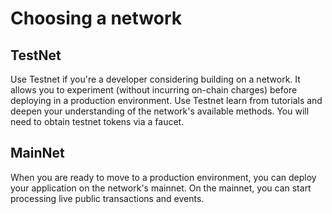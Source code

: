 # Choosing a network

## TestNet
Use Testnet if you're a developer considering building on a network. It allows you to experiment (without incurring on-chain charges) before deploying in a production environment. Use Testnet learn from tutorials and deepen your understanding of the network's available methods.
You will need to obtain testnet tokens via a faucet.

## MainNet
When you are ready to move to a production environment, you can deploy your application on the network's mainnet. On the mainnet, you can start processing live public transactions and events.